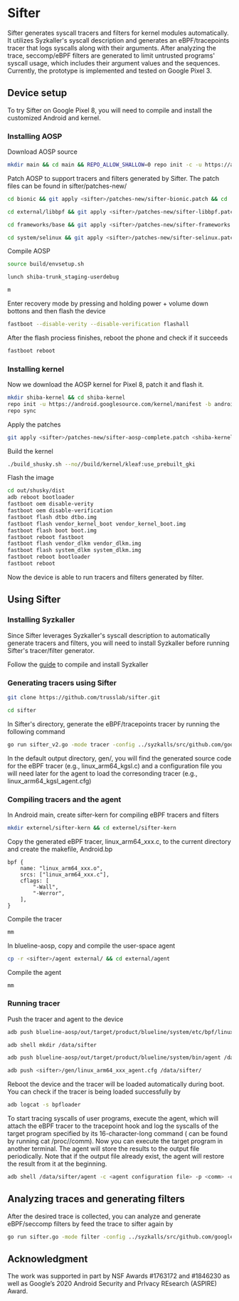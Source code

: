 # Sifter
Sifter generates syscall tracers and filters for kernel modules automatically. It utilizes Syzkaller's syscall description and generates an eBPF/tracepoints tracer that logs syscalls along with their arguments. After analyzing the trace, seccomp/eBPF filters are generated to limit untrusted programs' syscall usage, which includes their argument values and the sequences. Currently, the prototype is implemented and tested on Google Pixel 3.

## Device setup
To try Sifter on Google Pixel 8, you will need to compile and install the customized Android and kernel.

### Installing AOSP
Download AOSP source

``` bash
mkdir main && cd main && REPO_ALLOW_SHALLOW=0 repo init -c -u https://android.googlesource.com/platform/manifest -b main --use-superproject --partial-clone --partial-clone-exclude=platform/frameworks/base --clone-filter=blob:limit=100k && repo sync -c -j32
```

Patch AOSP to support tracers and filters generated by Sifter. The patch files can be found in sifter/patches-new/
``` bash
cd bionic && git apply <sifter>/patches-new/sifter-bionic.patch && cd ../
```
``` bash
cd external/libbpf && git apply <sifter>/patches-new/sifter-libbpf.patch && cd ../../
```
``` bash
cd frameworks/base && git apply <sifter>/patches-new/sifter-frameworks.patch && cd ../
```
``` bash
cd system/selinux && git apply <sifter>/patches-new/sifter-selinux.patch && cd ../
```

Compile AOSP
``` bash
source build/envsetup.sh
```
``` bash
lunch shiba-trunk_staging-userdebug
```
``` bash
m
```
Enter recovery mode by pressing and holding power + volume down bottons and then flash the device
``` bash
fastboot --disable-verity --disable-verification flashall
```
After the flash prociess finishes, reboot the phone and check if it succeeds
``` bash
fastboot reboot
```


### Installing kernel
Now we download the AOSP kernel for Pixel 8, patch it and flash it.

``` bash
mkdir shiba-kernel && cd shiba-kernel
repo init -u https://android.googlesource.com/kernel/manifest -b android-gs-shusky-6.1-android16
repo sync
```
Apply the patches
``` bash
git apply <sifter>/patches-new/sifter-aosp-complete.patch <shiba-kernel>/aosp
```
Build the kernel
``` bash
./build_shusky.sh --no//build/kernel/kleaf:use_prebuilt_gki
```
Flash the image
``` bash
cd out/shusky/dist
adb reboot bootloader
fastboot oem disable-verity
fastboot oem disable-verification
fastboot flash dtbo dtbo.img
fastboot flash vendor_kernel_boot vendor_kernel_boot.img
fastboot flash boot boot.img
fastboot reboot fastboot
fastboot flash vendor_dlkm vendor_dlkm.img
fastboot flash system_dlkm system_dlkm.img
fastboot reboot bootloader
fastboot reboot
```

Now the device is able to run tracers and filters generated by filter.

## Using Sifter

### Installing Syzkaller
Since Sifter leverages Syzkaller's syscall description to automatically generate tracers and filters, you will need to install Syzkaller before running Sifter's tracer/filter generator.

Follow the [guide](https://github.com/google/syzkaller/blob/master/docs/linux/setup_linux-host_qemu-vm_arm64-kernel.md) to compile and install Syzkaller

### Generating tracers using Sifter
``` bash
git clone https://github.com/trusslab/sifter.git
```
``` bash
cd sifter
```
In Sifter's directory, generate the eBPF/tracepoints tracer by running the following command
``` bash
go run sifter_v2.go -mode tracer -config ../syzkalls/src/github.com/google/syzkaller/configs/adb_binder.cfg -fd fd_kgsl -out kgsl
```
In the default output directory, gen/, you will find the generated source code for the eBPF tracer (e.g., linux\_arm64\_kgsl.c) and a configuration file you will need later for the agent to load the corresonding tracer (e.g., linux\_arm64\_kgsl\_agent.cfg)

### Compiling tracers and the agent
In Android main, create sifter-kern for compiling eBPF tracers and filters
``` bash
mkdir externel/sifter-kern && cd externel/sifter-kern
```
Copy the generated eBPF tracer, linux\_arm64\_xxx.c, to the current directory and create the makefile, Android.bp
```
bpf {
    name: "linux_arm64_xxx.o",
    srcs: ["linux_arm64_xxx.c"],
    cflags: [
        "-Wall",
        "-Werror",
    ],
}
```
Compile the tracer
``` bash
mm
```
In blueline-aosp, copy and compile the user-space agent
``` bash
cp -r <sifter>/agent external/ && cd external/agent
```
Compile the agent
``` bash
mm
```

### Running tracer
Push the tracer and agent to the device
``` bash
adb push blueline-aosp/out/target/product/blueline/system/etc/bpf/linux_arm64_xxx.o /etc/bpf/
```
``` bash
adb shell mkdir /data/sifter
```
``` bash
adb push blueline-aosp/out/target/product/blueline/system/bin/agent /data/sifter/
```
``` bash
adb push <sifter>/gen/linux_arm64_xxx_agent.cfg /data/sifter/
```
Reboot the device and the tracer will be loaded automatically during boot. You can check if the tracer is being loaded successfully by
``` bash
adb logcat -s bpfloader
```
To start tracing syscalls of user programs, execute the agent, which will attach the eBPF tracer to the tracepoint hook and log the syscalls of the target program specified by its 16-character-long command (<comm> can be found by running cat /proc/<pid>/comm). Now you can execute the target program in another terminal. The agent will store the results to the output file periodically. Note that if the output file already exist, the agent will restore the result from it at the beginning.
``` bash
adb shell /data/sifter/agent -c <agent configuration file> -p <comm> -o <output file>
```

## Analyzing traces and generating filters
After the desired trace is collected, you can analyze and generate eBPF/seccomp filters by feed the trace to sifter again by
``` bash
go run sifter.go -mode filter -config ../syzkalls/src/github.com/google/syzkaller/configs/adb_binder.cfg -fd fd_kgsl -out kgsl
```


## Acknowledgment
The work was supported in part by NSF Awards #1763172 and #1846230 as well as Google’s 2020 Android Security and PrIvacy REsearch (ASPIRE) Award.
